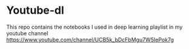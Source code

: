 # Youtube-dl
This repo contains the notebooks I used in deep learning playlist in my youtube channel
https://www.youtube.com/channel/UCB5k_bDcFbMgu7W5IePok7g
